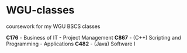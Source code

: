 # WGU-classes
coursework for my WGU BSCS classes

**C176** - Business of IT - Project Management
**C867** - (C++) Scripting and Programming - Applications
**C482** - (Java) Software I
